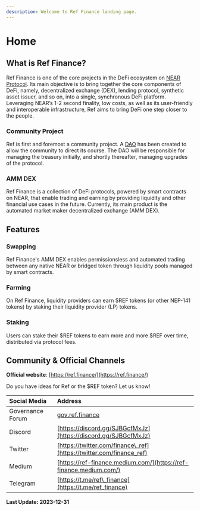 ```yaml
---
description: Welcome to Ref Finance landing page.
---
```


# Home

## What is Ref Finance?

Ref Finance is one of the core projects in the DeFi ecosystem on [NEAR Protocol](https://near.org). Its main objective is to bring together the core components of DeFi, namely, decentralized exchange \(DEX\), lending protocol, synthetic asset issuer, and so on, into a single, synchronous DeFi platform. Leveraging NEAR’s 1-2 second finality, low costs, as well as its user-friendly and interoperable infrastructure, Ref aims to bring DeFi one step closer to the people.

### Community Project

Ref is first and foremost a community project. A [DAO](https://v2.sputnik.fund/#/ref-finance.sputnik-dao.near) has been created to allow the community to direct its course. The DAO will be responsible for managing the treasury initially, and shortly thereafter, managing upgrades of the protocol.

### **AMM DEX** 

Ref Finance is a collection of DeFi protocols, powered by smart contracts on NEAR, that enable trading and earning by providing liquidity and other financial use cases in the future. Currently, its main product is the automated market maker decentralized exchange \(AMM DEX\).



## **Features**

### Swapping

Ref Finance's AMM DEX enables permissionsless and automated trading between any native NEAR or bridged token through liquidity pools managed by smart contracts. 

### **Farming**

On Ref Finance, liquidity providers can earn $REF tokens \(or other NEP-141 tokens\) by staking their liquidity provider \(LP\) tokens.   

### **Staking**

Users can stake their $REF tokens to earn more and more $REF over time, distributed via protocol fees.

## Community & Official Channels

**Official website**: [https://ref.finance/](https://ref.finance/)

Do you have ideas for Ref or the $REF token? Let us know!

| Social Media | Address |
| :--- | :--- |
| Governance Forum | [gov.ref.finance](https://gov.ref.finance/) |
| Discord | [https://discord.gg/SJBGcfMxJz](https://discord.gg/SJBGcfMxJz) |
| Twitter | [https://twitter.com/finance\_ref](https://twitter.com/finance_ref) |
| Medium | [https://ref-finance.medium.com/](https://ref-finance.medium.com/) |
| Telegram | [https://t.me/ref\_finance](https://t.me/ref_finance) |

**Last Update: 2023-12-31**